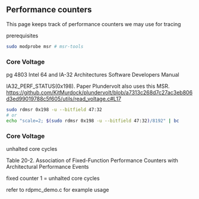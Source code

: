 ## Performance counters
This page keeps track of performance counters we may use for tracing

prerequisites
```bash
sudo modprobe msr # msr-tools
```

### Core Voltage 
pg 4803 Intel 64 and IA-32 Architectures Software Developers Manual

IA32_PERF_STATUS(0x198). Paper Plundervolt also uses this MSR.
https://github.com/KitMurdock/plundervolt/blob/a7313c268d7c27ac3eb806d3ed99019788c5f605/utils/read_voltage.c#L17
```bash
sudo rdmsr 0x198 -u --bitfield 47:32
# or 
echo "scale=2; $(sudo rdmsr 0x198 -u --bitfield 47:32)/8192" | bc
``` 

### Core Voltage 
unhalted core cycles

Table 20-2. Association of Fixed-Function Performance Counters with Architectural Performance Events

fixed counter 1 = unhalted core cycles

refer to rdpmc_demo.c for example usage